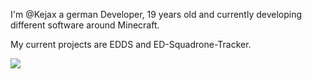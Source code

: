 I'm @Kejax a german Developer, 19 years old and currently developing different software around Minecraft.

My current projects are EDDS and ED-Squadrone-Tracker.

<img src="https://github-readme-stats.vercel.app/api/top-langs/?username=Kejax"/>
